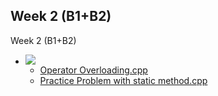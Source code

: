<h2>Week 2 (B1+B2)</h2>Week 2 (B1+B2)<br />

<ul><li><img src="..%5CC%2B%2B%20Inheritance%20Solutions%20Folder%5Cfile%5Cfolder-24.png" />
<ul><li><a href="file%5COperator%20Overloading.cpp">Operator Overloading.cpp</a></li><li><a href="file%5CPractice%20Problem%20with%20static%20method.cpp">Practice Problem with static method.cpp</a></li></ul></li></ul>


